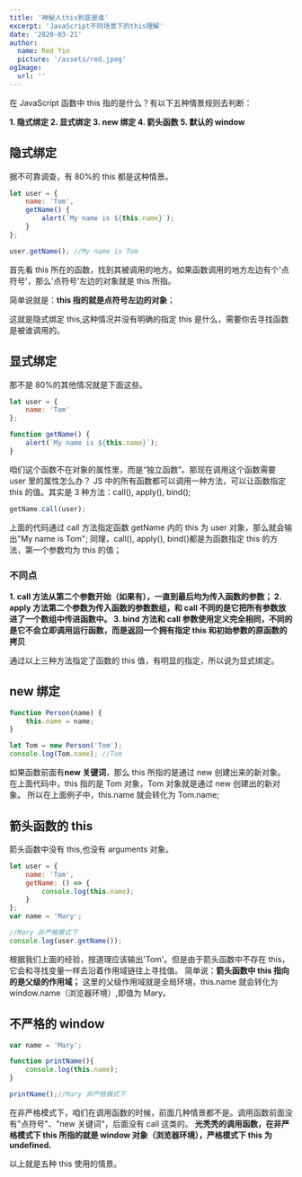 ```yaml
---
title: '神秘人this到底是谁'
excerpt: 'JavaScript不同场景下的this理解'
date: '2020-03-21'
author:
  name: Red Yin
  picture: '/assets/red.jpeg'
ogImage:
  url: ''
---
```


在 JavaScript 函数中 this 指的是什么？有以下五种情景规则去判断：

**1. 隐式绑定 2. 显式绑定 3. new 绑定 4. 箭头函数 5. 默认的 window**

## 隐式绑定

据不可靠调查，有 80%的 this 都是这种情景。

```JavaScript
let user = {
    name: 'Tom',
    getName() {
        alert(`My name is ${this.name}`);
    }
};

user.getName(); //My name is Tom
```

首先看 this 所在的函数，找到其被调用的地方。如果函数调用的地方左边有个'点符号'，那么'点符号'左边的对象就是 this 所指。

简单说就是：**this 指的就是点符号左边的对象**；

这就是隐式绑定 this,这种情况并没有明确的指定 this 是什么，需要你去寻找函数是被谁调用的。

## 显式绑定

那不是 80%的其他情况就是下面这些。

```JavaScript
let user = {
    name: 'Tom'
};

function getName() {
    alert(`My name is ${this.name}`);
}
```

咱们这个函数不在对象的属性里，而是“独立函数”。那现在调用这个函数需要 user 里的属性怎么办？
JS 中的所有函数都可以调用一种方法，可以让函数指定 this 的值。其实是 3 种方法：call(), apply(), bind();

```JavaScript
getName.call(user);
```

上面的代码通过 call 方法指定函数 getName 内的 this 为 user 对象，那么就会输出"My name is Tom";
同理，call(), apply(), bind()都是为函数指定 this 的方法，第一个参数均为 this 的值；

### 不同点

**1. call 方法从第二个参数开始（如果有），一直到最后均为传入函数的参数； 2. apply 方法第二个参数为传入函数的参数数组，和 call 不同的是它把所有参数放进了一个数组中传进函数中。 3. bind 方法和 call 参数使用定义完全相同，不同的是它不会立即调用运行函数，而是返回一个拥有指定 this 和初始参数的原函数的拷贝**

通过以上三种方法指定了函数的 this 值，有明显的指定，所以说为显式绑定。

## new 绑定

```JavaScript
function Person(name) {
    this.name = name;
}

let Tom = new Person('Tom');
console.log(Tom.name); //Tom
```

如果函数前面有**new 关键词**，那么 this 所指的是通过 new 创建出来的新对象。在上面代码中，this 指的是 Tom 对象，Tom 对象就是通过 new 创建出的新对象。
所以在上面例子中，this.name 就会转化为 Tom.name;

## 箭头函数的 this

箭头函数中没有 this,也没有 arguments 对象。

```JavaScript
let user = {
    name: 'Tom',
    getName: () => {
        console.log(this.name);
    }
};
var name = 'Mary';

//Mary 非严格模式下
console.log(user.getName());
```

根据我们上面的经验，按道理应该输出'Tom'。但是由于箭头函数中不存在 this，它会和寻找变量一样去沿着作用域链往上寻找值。
简单说：**箭头函数中 this 指向的是父级的作用域；**
这里的父级作用域就是全局环境，this.name 就会转化为 window.name（浏览器环境）,即值为 Mary。

## 不严格的 window

```JavaScript
var name = 'Mary';

function printName(){
    console.log(this.name);
}

printName();//Mary 非严格模式下
```

在非严格模式下，咱们在调用函数的时候，前面几种情景都不是。调用函数前面没有"点符号"、"new 关键词"，后面没有 call 这类的。
**光秃秃的调用函数，在非严格模式下 this 所指的就是 window 对象（浏览器环境），严格模式下 this 为 undefined.**

以上就是五种 this 使用的情景。
